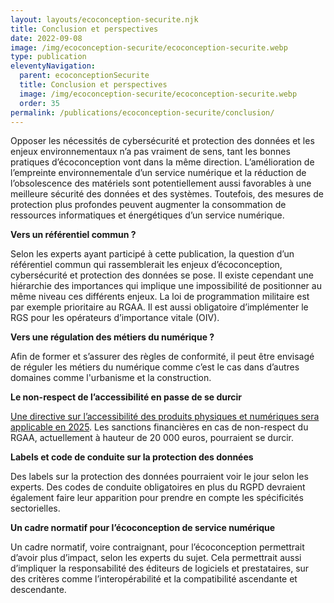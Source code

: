 ```yaml
---
layout: layouts/ecoconception-securite.njk
title: Conclusion et perspectives
date: 2022-09-08
image: /img/ecoconception-securite/ecoconception-securite.webp
type: publication
eleventyNavigation:
  parent: ecoconceptionSecurite
  title: Conclusion et perspectives
  image: /img/ecoconception-securite/ecoconception-securite.webp
  order: 35
permalink: /publications/ecoconception-securite/conclusion/
---
```


Opposer les nécessités de cybersécurité et protection des données et les enjeux environnementaux n’a pas vraiment de sens, tant les bonnes pratiques d’écoconception vont dans la même direction. L’amélioration de l’empreinte environnementale d’un service numérique et la réduction de l’obsolescence des matériels sont potentiellement aussi favorables à une meilleure sécurité des données et des systèmes. Toutefois, des mesures de protection plus profondes peuvent augmenter la consommation de ressources informatiques et énergétiques d’un service numérique.

**Vers un référentiel commun ?**

Selon les experts ayant participé à cette publication, la question d’un référentiel commun qui rassemblerait les enjeux d’écoconception, cybersécurité et protection des données se pose. Il existe cependant une hiérarchie des importances qui implique une impossibilité de positionner au même niveau ces différents enjeux. La loi de programmation militaire est par exemple prioritaire au RGAA. Il est aussi obligatoire d’implémenter le RGS pour les opérateurs d’importance vitale (OIV).

**Vers une régulation des métiers du numérique ?**

Afin de former et s’assurer des règles de conformité, il peut être envisagé de réguler les métiers du numérique comme c’est le cas dans d’autres domaines comme l'urbanisme et la construction.

**Le non-respect de l’accessibilité en passe de se durcir**

[Une directive sur l’accessibilité des produits physiques et numériques sera applicable en 2025](https://eur-lex.europa.eu/legal-content/FR/TXT/?uri=celex%3A32019L0882). Les sanctions financières en cas de non-respect du RGAA, actuellement à hauteur de 20 000 euros, pourraient se durcir.

**Labels et code de conduite sur la protection des données**

Des labels sur la protection des données pourraient voir le jour selon les experts. Des codes de conduite obligatoires en plus du RGPD devraient également faire leur apparition pour prendre en compte les spécificités sectorielles.

**Un cadre normatif pour l’écoconception de service numérique**

Un cadre normatif, voire contraignant, pour l’écoconception permettrait d’avoir plus d’impact, selon les experts du sujet. Cela permettrait aussi d’impliquer la responsabilité des éditeurs de logiciels et prestataires, sur des critères comme l’interopérabilité et la compatibilité ascendante et descendante.
